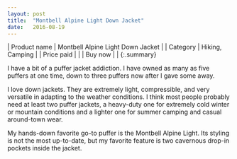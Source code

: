 ```yaml
---
layout: post
title:  "Montbell Alpine Light Down Jacket"
date:   2016-08-19
---
```


| Product name | Montbell Alpine Light Down Jacket |
| Category     | Hiking, Camping                   |
| Price paid   |                                   |
| Buy now      |                                   |
{:.summary}

I have a bit of a puffer jacket addiction. I have owned as many as five puffers
at one time, down to three puffers now after I gave some away.

I love down jackets. They are extremely light, compressible, and very versatile
in adapting to the weather conditions. I think most people probably need at
least two puffer jackets, a heavy-duty one for extremely cold winter or
mountain conditions and a lighter one for summer camping and casual around-town
wear.

My hands-down favorite go-to puffer is the Montbell Alpine Light. Its styling
is not the most up-to-date, but my favorite feature is two cavernous drop-in
pockets inside the jacket.
